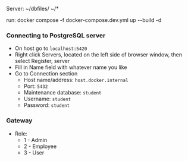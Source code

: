 Server:
~/dbfiles/
~/*

run: docker compose -f docker-compose.dev.yml up --build -d

### Connecting to PostgreSQL server
* On host go to `localhost:5420`
* Right click Servers, located on the left side of browser window, then select Register, server
* Fill in Name field with whatever name you like
* Go to Connection section
  * Host name/address: `host.docker.internal`
  * Port: `5432`
  * Maintenance database: `student`
  * Username: `student`
  * Password: `student`


### Gateway
* Role:
  * 1 - Admin
  * 2 - Employee
  * 3 - User